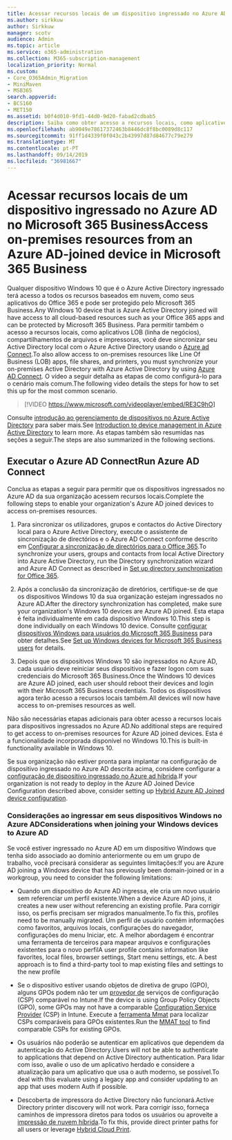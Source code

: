 ```yaml
---
title: Acessar recursos locais de um dispositivo ingressado no Azure AD no Microsoft 365 Business
ms.author: sirkkuw
author: Sirkkuw
manager: scotv
audience: Admin
ms.topic: article
ms.service: o365-administration
ms.collection: M365-subscription-management
localization_priority: Normal
ms.custom:
- Core_O365Admin_Migration
- MiniMaven
- MSB365
search.appverid:
- BCS160
- MET150
ms.assetid: b0f4d010-9fd1-44d0-9d20-fabad2cdbab5
description: Saiba como obter acesso a recursos locais, como aplicativos de linha de negócios, compartilhamentos de arquivos e impressoras de um dispositivo do Windows 10 ingressado no Azure Active Directory.
ms.openlocfilehash: ab9049e78617372463b8446dc8f8bc0089d8c117
ms.sourcegitcommit: 91ff1d4339f0f043c2b43997d87d84677c79e279
ms.translationtype: MT
ms.contentlocale: pt-PT
ms.lasthandoff: 09/14/2019
ms.locfileid: "36981667"
---
```

# <a name="access-on-premises-resources-from-an-azure-ad-joined-device-in-microsoft-365-business"></a><span data-ttu-id="f6a0b-103">Acessar recursos locais de um dispositivo ingressado no Azure AD no Microsoft 365 Business</span><span class="sxs-lookup"><span data-stu-id="f6a0b-103">Access on-premises resources from an Azure AD-joined device in Microsoft 365 Business</span></span>

<span data-ttu-id="f6a0b-104">Qualquer dispositivo Windows 10 que é o Azure Active Directory ingressado terá acesso a todos os recursos baseados em nuvem, como seus aplicativos do Office 365 e pode ser protegido pelo Microsoft 365 Business.</span><span class="sxs-lookup"><span data-stu-id="f6a0b-104">Any Windows 10 device that is Azure Active Directory joined will have access to all cloud-based resources such as your Office 365 apps and can be protected by Microsoft 365 Business.</span></span> <span data-ttu-id="f6a0b-105">Para permitir também o acesso a recursos locais, como aplicativos LOB (linha de negócios), compartilhamentos de arquivos e impressoras, você deve sincronizar seu Active Directory local com o Azure Active Directory usando o [Azure ad Connect](https://docs.microsoft.com/en-us/azure/active-directory/connect/active-directory-aadconnect).</span><span class="sxs-lookup"><span data-stu-id="f6a0b-105">To also allow access to on-premises resources like Line Of Business (LOB) apps, file shares, and printers, you must synchronize your on-premises Active Directory with Azure Active Directory by using [Azure AD Connect](https://docs.microsoft.com/en-us/azure/active-directory/connect/active-directory-aadconnect).</span></span> <span data-ttu-id="f6a0b-106">O vídeo a seguir detalha as etapas de como configurá-lo para o cenário mais comum.</span><span class="sxs-lookup"><span data-stu-id="f6a0b-106">The following video details the steps for how to set this up for the most common scenario.</span></span>
 
> [!VIDEO https://www.microsoft.com/videoplayer/embed/RE3C9hO]

<span data-ttu-id="f6a0b-107">Consulte [introdução ao gerenciamento de dispositivos no Azure Active Directory](https://docs.microsoft.com/en-us/azure/active-directory/device-management-introduction) para saber mais.</span><span class="sxs-lookup"><span data-stu-id="f6a0b-107">See [Introduction to device management in Azure Active Directory](https://docs.microsoft.com/en-us/azure/active-directory/device-management-introduction) to learn more.</span></span>
<span data-ttu-id="f6a0b-108">As etapas também são resumidas nas seções a seguir.</span><span class="sxs-lookup"><span data-stu-id="f6a0b-108">The steps are also summarized in the following sections.</span></span>

## <a name="run-azure-ad-connect"></a><span data-ttu-id="f6a0b-109">Executar o Azure AD Connect</span><span class="sxs-lookup"><span data-stu-id="f6a0b-109">Run Azure AD Connect</span></span>

<span data-ttu-id="f6a0b-110">Conclua as etapas a seguir para permitir que os dispositivos ingressados no Azure AD da sua organização acessem recursos locais.</span><span class="sxs-lookup"><span data-stu-id="f6a0b-110">Complete the following steps to enable your organization's Azure AD joined devices to access on-premises resources.</span></span>
  
1. <span data-ttu-id="f6a0b-111">Para sincronizar os utilizadores, grupos e contactos do Active Directory local para o Azure Active Directory, execute o assistente de sincronização de directórios e o Azure AD Connect conforme descrito em [Configurar a sincronização de directórios para o Office 365](https://support.office.com/article/1b3b5318-6977-42ed-b5c7-96fa74b08846).</span><span class="sxs-lookup"><span data-stu-id="f6a0b-111">To synchronize your users, groups and contacts from local Active Directory into Azure Active Directory, run the Directory synchronization wizard and Azure AD Connect as described in [Set up directory synchronization for Office 365](https://support.office.com/article/1b3b5318-6977-42ed-b5c7-96fa74b08846).</span></span>
    
2. <span data-ttu-id="f6a0b-112">Após a conclusão da sincronização de diretórios, certifique-se de que os dispositivos Windows 10 da sua organização estejam ingressados no Azure AD.</span><span class="sxs-lookup"><span data-stu-id="f6a0b-112">After the directory synchronization has completed, make sure your organization's Windows 10 devices are Azure AD joined.</span></span> <span data-ttu-id="f6a0b-113">Esta etapa é feita individualmente em cada dispositivo Windows 10.</span><span class="sxs-lookup"><span data-stu-id="f6a0b-113">This step is done individually on each Windows 10 device.</span></span> <span data-ttu-id="f6a0b-114">Consulte [configurar dispositivos Windows para usuários do Microsoft 365 Business](set-up-windows-devices.md) para obter detalhes.</span><span class="sxs-lookup"><span data-stu-id="f6a0b-114">See [Set up Windows devices for Microsoft 365 Business users](set-up-windows-devices.md) for details.</span></span> 
    
3. <span data-ttu-id="f6a0b-115">Depois que os dispositivos Windows 10 são ingressados no Azure AD, cada usuário deve reiniciar seus dispositivos e fazer logon com suas credenciais do Microsoft 365 Business.</span><span class="sxs-lookup"><span data-stu-id="f6a0b-115">Once the Windows 10 devices are Azure AD joined, each user should reboot their devices and login with their Microsoft 365 Business credentials.</span></span> <span data-ttu-id="f6a0b-116">Todos os dispositivos agora terão acesso a recursos locais também.</span><span class="sxs-lookup"><span data-stu-id="f6a0b-116">All devices will now have access to on-premises resources as well.</span></span>
    
<span data-ttu-id="f6a0b-117">Não são necessárias etapas adicionais para obter acesso a recursos locais para dispositivos ingressados no Azure AD.</span><span class="sxs-lookup"><span data-stu-id="f6a0b-117">No additional steps are required to get access to on-premises resources for Azure AD joined devices.</span></span> <span data-ttu-id="f6a0b-118">Esta é a funcionalidade incorporada disponível no Windows 10.</span><span class="sxs-lookup"><span data-stu-id="f6a0b-118">This is built-in functionality available in Windows 10.</span></span> 
  
<span data-ttu-id="f6a0b-119">Se sua organização não estiver pronta para implantar na configuração de dispositivo ingressado no Azure AD descrita acima, considere configurar a [configuração de dispositivo ingressado no Azure ad híbrida](manage-windows-devices.md).</span><span class="sxs-lookup"><span data-stu-id="f6a0b-119">If your organization is not ready to deploy in the Azure AD Joined Device Configuration described above, consider setting up [Hybrid Azure AD Joined device configuration](manage-windows-devices.md).</span></span>
  
### <a name="considerations-when-joining-your-windows-devices-to-azure-ad"></a><span data-ttu-id="f6a0b-120">Considerações ao ingressar em seus dispositivos Windows no Azure AD</span><span class="sxs-lookup"><span data-stu-id="f6a0b-120">Considerations when joining your Windows devices to Azure AD</span></span>

<span data-ttu-id="f6a0b-121">Se você estiver ingressado no Azure AD em um dispositivo Windows que tenha sido associado ao domínio anteriormente ou em um grupo de trabalho, você precisará considerar as seguintes limitações:</span><span class="sxs-lookup"><span data-stu-id="f6a0b-121">If you are Azure AD joining a Windows device that has previously been domain-joined or in a workgroup, you need to consider the following limitations:</span></span>
  
- <span data-ttu-id="f6a0b-122">Quando um dispositivo do Azure AD ingressa, ele cria um novo usuário sem referenciar um perfil existente.</span><span class="sxs-lookup"><span data-stu-id="f6a0b-122">When a device Azure AD joins, it creates a new user without referencing an existing profile.</span></span> <span data-ttu-id="f6a0b-123">Para corrigir isso, os perfis precisam ser migrados manualmente.</span><span class="sxs-lookup"><span data-stu-id="f6a0b-123">To fix this, profiles need to be manually migrated.</span></span> <span data-ttu-id="f6a0b-124">Um perfil de usuário contém informações como favoritos, arquivos locais, configurações do navegador, configurações do menu Iniciar, etc. A melhor abordagem é encontrar uma ferramenta de terceiros para mapear arquivos e configurações existentes para o novo perfil</span><span class="sxs-lookup"><span data-stu-id="f6a0b-124">A user profile contains information like favorites, local files, browser settings, Start menu settings, etc. A best approach is to find a third-party tool to map existing files and settings to the new profile</span></span>

- <span data-ttu-id="f6a0b-125">Se o dispositivo estiver usando objetos de diretiva de grupo (GPO), alguns GPOs podem não ter um [provedor de](https://docs.microsoft.com/windows/configuration/provisioning-packages/how-it-pros-can-use-configuration-service-providers) serviços de configuração (CSP) comparável no Intune.</span><span class="sxs-lookup"><span data-stu-id="f6a0b-125">If the device is using Group Policy Objects (GPO), some GPOs may not have a comparable [Configuration Service Provider](https://docs.microsoft.com/windows/configuration/provisioning-packages/how-it-pros-can-use-configuration-service-providers) (CSP) in Intune.</span></span> <span data-ttu-id="f6a0b-126">Execute a [ferramenta Mmat](https://www.microsoft.com/download/details.aspx?id=45520) para localizar CSPs comparáveis para GPOs existentes.</span><span class="sxs-lookup"><span data-stu-id="f6a0b-126">Run the [MMAT tool](https://www.microsoft.com/download/details.aspx?id=45520) to find comparable CSPs for existing GPOs.</span></span>

- <span data-ttu-id="f6a0b-127">Os usuários não poderão se autenticar em aplicativos que dependem da autenticação do Active Directory.</span><span class="sxs-lookup"><span data-stu-id="f6a0b-127">Users will not be able to authenticate to applications that depend on Active Directory authentication.</span></span> <span data-ttu-id="f6a0b-128">Para lidar com isso, avalie o uso de um aplicativo herdado e considere a atualização para um aplicativo que usa o auth moderno, se possível.</span><span class="sxs-lookup"><span data-stu-id="f6a0b-128">To deal with this evaluate using a legacy app and consider updating to an app that uses modern Auth if possible.</span></span>

- <span data-ttu-id="f6a0b-129">Descoberta de impressora do Active Directory não funcionará.</span><span class="sxs-lookup"><span data-stu-id="f6a0b-129">Active Directory printer discovery will not work.</span></span> <span data-ttu-id="f6a0b-130">Para corrigir isso, forneça caminhos de impressora diretos para todos os usuários ou aproveite a [impressão de nuvem híbrida](https://docs.microsoft.com/windows-server/administration/hybrid-cloud-print/hybrid-cloud-print-deploy).</span><span class="sxs-lookup"><span data-stu-id="f6a0b-130">To fix this, provide direct printer paths for all users or leverage [Hybrid Cloud Print](https://docs.microsoft.com/windows-server/administration/hybrid-cloud-print/hybrid-cloud-print-deploy).</span></span>
